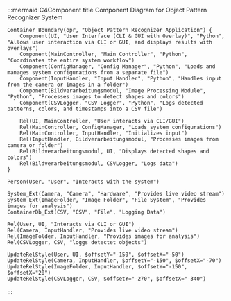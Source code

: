 :::mermaid
C4Component
    title Component Diagram for Object Pattern Recognizer System

    Container_Boundary(opr, "Object Pattern Recognizer Application") {
        Component(UI, "User Interface (CLI & GUI with Overlay)", "Python", "Allows user interaction via CLI or GUI, and displays results with overlays")
        Component(MainController, "Main Controller", "Python", "Coordinates the entire system workflow")
        Component(ConfigManager, "Config Manager", "Python", "Loads and manages system configurations from a separate file")
        Component(InputHandler, "Input Handler", "Python", "Handles input from the camera or images in a folder")
        Component(Bildverarbeitungsmodul, "Image Processing Module", "Python", "Processes images to detect shapes and colors")
        Component(CSVLogger, "CSV Logger", "Python", "Logs detected patterns, colors, and timestamps into a CSV file")

        Rel(UI, MainController, "User interacts via CLI/GUI")
        Rel(MainController, ConfigManager, "Loads system configurations")
        Rel(MainController, InputHandler, "Initializes input")
        Rel(InputHandler, Bildverarbeitungsmodul, "Processes images from camera or folder")
        Rel(Bildverarbeitungsmodul, UI, "Displays detected shapes and colors")
        Rel(Bildverarbeitungsmodul, CSVLogger, "Logs data")
    }

    Person(User, "User", "Interacts with the system")

    System_Ext(Camera, "Camera", "Hardware", "Provides live video stream")
    System_Ext(ImageFolder, "Image Folder", "File System", "Provides images for analysis")
    ContainerDb_Ext(CSV, "CSV", "File", "Logging Data")

    Rel(User, UI, "Interacts via CLI or GUI")
    Rel(Camera, InputHandler, "Provides live video stream")
    Rel(ImageFolder, InputHandler, "Provides images for analysis")
    Rel(CSVLogger, CSV, "loggs detectet objects")

    UpdateRelStyle(User, UI, $offsetY="-150", $offsetX="-50")
    UpdateRelStyle(Camera, InputHandler, $offsetY="-150", $offsetX="-70")
    UpdateRelStyle(ImageFolder, InputHandler, $offsetY="-150", $offsetX="20")
    UpdateRelStyle(CSVLogger, CSV, $offsetY="-270", $offsetX="-340")
:::
